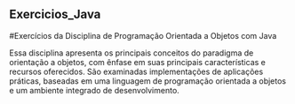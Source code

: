## Exercicios_Java

#Exercícios da Disciplina de Programação Orientada a Objetos com Java

Essa disciplina apresenta os principais conceitos do paradigma de orientação a objetos, com ênfase em suas principais características e
recursos oferecidos. São examinadas implementações de aplicações práticas, baseadas em uma linguagem de programação orientada a objetos e um ambiente integrado de
desenvolvimento.
